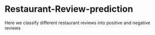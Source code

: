 # Restaurant-Review-prediction
Here we classify different restaurant reviews into positive and negative reviews 
